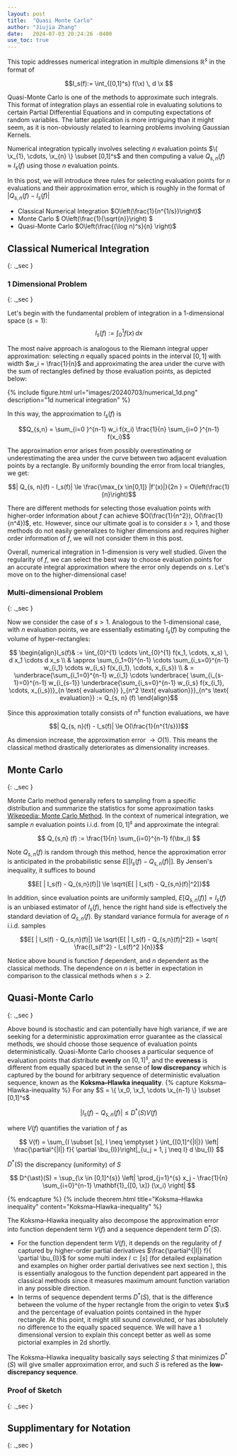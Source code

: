 ```yaml
---
layout: post
title:  "Quasi Monte Carlo"
author: "Jiujia Zhang"
date:   2024-07-03 20:24:26 -0400
use_toc: true
---
```



<div style="display:none">
$
\newcommand{\x}{\mathbf{x}}

\newcommand{\bu}{\mathbf{u}}
$
</div>


This topic addresses numerical integration in multiple dimensions $\mathbb{R}^s$ in the format of 

$$I_s(f):= \int_{[0,1]^s} f(\x) \, d \x $$

Quasi-Monte Carlo is one of the methods to approximate such integrals. This format of integration plays an essential role in evaluating solutions to certain Partial Differential Equations and in computing expectations of random variables. The latter application is more intriguing than it might seem, as it is non-obviously related to learning problems involving Gaussian Kernels.

Numerical integration typically involves selecting $n$ evaluation points $\{ \x_{1}, \cdots, \x_{n} \} \subset [0,1]^s$ and then computing a value $Q_{s, n}(f) \approx I_s(f)$ using those $n$ evaluation points.

In this post, we will introduce three rules for selecting evaluation points for $n$ evaluations and their approximation error, which is roughly in the format of $| Q_{s, n}(f) - I_s(f)|$
- Classical Numerical Integration $O\left(\frac{1}{n^{1/s}}\right)$
- Monte Carlo $ O\left(\frac{1}{\sqrt{n}}\right) $
- Quasi-Monte Carlo $O\left(\frac{(\log n)^s}{n} \right)$

## Classical Numerical Integration
{: ._sec }

### 1 Dimensional Problem
{: ._sec }

Let's begin with the fundamental problem of integration in a 1-dimensional space $(s = 1)$:
$$I_s(f):= \int_{0}^1 f(x) \, d x $$

The most naive approach is analogous to the Riemann integral upper approximation: selecting $n$ equally spaced points in the interval $[0,1]$ with width $w_i = \frac{1}{n}$ and approximating the area under the curve with the sum of rectangles defined by those evaluation points, as depicted below:

{% include figure.html url="images/20240703/numerical_1d.png" description="1d numerical integration" %}

In this way, the approximation to $I_s(f)$ is

$$Q_{s,n} =  \sum_{i=0 }^{n-1} w_i f(x_i) \frac{1}{n} \sum_{i=0 }^{n-1} f(x_i)$$

The approximation error arises from possibly overestimating or underestimating the area under the curve between two adjacent evaluation points by a rectangle. By uniformly bounding the error from local triangles, we get:

$$| Q_{s, n}(f) - I_s(f)| \le \frac{\max_{x \in[0,1]} |f'(x)|}{2n } = O\left(\frac{1}{n}\right)$$

There are different methods for selecting those evaluation points with higher-order information about $f$ can achieve $O(\frac{1}{n^2}), O(\frac{1}{n^4})$, etc. However, since our ultimate goal is to consider $s > 1$, and those methods do not easily generalizes to higher dimensions and requires higher order information of $f$, we will not consider them in this post.

Overall, numerical integration in 1-dimension is very well studied. Given the regularity of $f$, we can select the best way to choose evaluation points for an accurate integral approximation where the error only depends on $s$. Let's move on to the higher-dimensional case!

### Multi-dimensional Problem
{: ._sec }

Now we consider the case of $s > 1$. Analogous to the 1-dimensional case, with $n$ evaluation points, we are essentially estimating $I_s(f)$ by computing the volume of hyper-rectangles:  

$$ \begin{align}I_s(f)& := \int_{0}^{1} \cdots \int_{0}^{1}  f(x_1, \cdots, x_s) \, d x_1 \cdots d x_s  \\
        & \approx \sum_{i_1=0}^{n-1} \cdots \sum_{i_s=0}^{n-1} w_{i_1} \cdots w_{i_s}  f(x_{i_1}, \cdots, x_{i_s}) \\
        & = \underbrace{\sum_{i_1=0}^{n-1}  w_{i_1}  \cdots \underbrace{ \sum_{i_{s-1}=0}^{n-1} w_{i_{s-1}} \underbrace{\sum_{i_s=0}^{n-1} w_{i_s}  f(x_{i_1}, \cdots, x_{i_s})}_{n \text{ evaluation}} }_{n^2 \text{ evaluation}}}_{n^s \text{ evaluation}} := Q_{s, n} (f) \end{align}$$

Since this approximation totally consists of $n^s$ function evaluations, we have 

$$| Q_{s, n}(f) - I_s(f)| \le O(\frac{1}{n^{1/s}})$$

As dimension increase, the approximation error $\rightarrow O(1)$. This means the classical method drastically deteriorates as dimensionality increases. 

## Monte Carlo
{: ._sec }

Monte Carlo method generally refers to sampling from a specific distribution and summarize the statistics for some approximation tasks [Wikepedia: Monte Carlo Method](https://en.wikipedia.org/wiki/Monte_Carlo_method).
In the context of numerical integration, we sample $n$ evaluation points i.i.d. from $[0,1]^s$ and approximate the integral:

$$ Q_{s,n} (f) := \frac{1}{n} \sum_{i=0}^{n-1} f(\bx_i) $$

Note $Q_{s,n}(f)$ is random through this method, hence the approximation error is anticipated in the probabilistic sense $E[ | I_s(f) - Q_{s,n}(f)|]$. By Jensen's inequality, it suffices to bound

$$E[ | I_s(f) - Q_{s,n}(f)|] \le \sqrt{E[ | I_s(f) - Q_{s,n}(f)|^2]}$$

In addition, since evaluation points are uniformly sampled, $E [ Q_{s,n} (f) ] = I_s(f)$ is an unbiased estimator of $I_s(f)$, hence the right hand side is effectively the standard deviation of $Q_{s,n}(f)$. By standard variance formula for average of $n$ i.i.d. samples

$$E[ | I_s(f) - Q_{s,n}(f)|] \le \sqrt{E[ | I_s(f) - Q_{s,n}(f)|^2]} = \sqrt{ \frac{I_s(f^2) - I_s(f)^2 }{n}}$$

Notice above bound is function $f$ dependent, and $n$ dependent as the classical methods. The dependence on $n$ is better in expectation in comparison to the classical methods when $s>2$.


## Quasi-Monte Carlo
{: ._sec }

Above bound is stochastic and can potentially have high variance, if we are seeking for a deterministic approximation error guarantee as the classical methods, we should choose those sequence of evaluation points deterministically. Quasi-Monte Carlo chooses a particular sequence of evaluation points that distribute **evenly** on $[0,1]^s$, and the **eveness** is different from equally spaced but in the sense of 
**low discrepancy** which is captured by the bound for arbitrary sequence of deterministic evaluation sequence, known as the **Koksma–Hlawka inequality**.
{% capture Koksma–Hlawka-inequality %}
For any $S = \{ \x_0, \x_1, \cdots \x_{n-1} \} \subset [0,1]^s$

$$
| I_s (f) - Q_{s,n}(f)|  \le D^{\ast}(S) V(f) 
$$

where $V(f)$ quantifies the variation of $f$ as

$$
 V(f) = \sum_{I \subset [s], I \neq \emptyset  } \int_{[0,1]^{|I|}} \left| \frac{\partial^{|I|} f}{ \partial \bu_{I}}\right|_{u_j = 1, j \neq I} d \bu_{I}
$$

$D^{\ast}(S)$ the discrepancy (uniformity) of $S$ 

$$
D^{\ast}(S) = \sup_{\x \in [0,1]^{s}} \left| \prod_{j=1}^{s} x_j - \frac{1}{n} \sum_{i=0}^{n-1} \mathbf{1}_{[0, \x]} (\x_i) \right| 
$$

{% endcapture %}
{% include theorem.html title="Koksma–Hlawka inequality" content="Koksma–Hlawka-inequality" %}

The Koksma–Hlawka inequality also decompose the approximation error into function dependent term $V(f)$ and a sequence dependent term $D^{\ast}(S)$. 
- For the function dependent term $V(f)$, it depends on the regularity of $f$ captured by higher-order partial derivatives $\frac{\partial^{|I|} f}{ \partial \bu_{I}}$ for some multi index $I \subset [s]$ (for detailed explaination and examples on higher order partial derivatives see next section ), this is essentially analogous to the function dependent part appeared in the classical methods since it measures maximum amount function variation in any possible direction.
- In terms of sequence dependent terms $D^{\ast}(S)$, that is the difference between the volume of the hyper rectangle from the origin to vetex $\x$ and the percentage of evaluation points contained in the hyper rectangle. At this point, it might still sound convoluted, or has absolutely no difference to the equally spaced sequence. We will have a $1$ dimensional version to explain this concept better as well as some pictorial examples in 2d shortly.

The Koksma–Hlawka inequality basically says selecting $S$ that minimizes $D^{\ast}(S)$ will give smaller approximation error, and such $S$ is refered as the **low-discrepancy sequence**.

### Proof of Sketch
{: ._sec }



## Supplimentary for Notation
{: ._sec }





